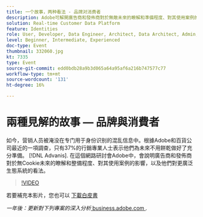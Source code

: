 ```yaml
---
title: 一个故事，两种看法 - 品牌对消费者
description: Adobe可解開廣告商和發佈商對於無敵未來的瞭解和準備程度、對其使用案例的影響，以及他們對更廣闊生態系統的看法。
solution: Real-time Customer Data Platform
feature: Identities
role: User, Developer, Data Engineer, Architect, Data Architect, Admin, Leader
level: Beginner, Intermediate, Experienced
doc-type: Event
thumbnail: 332060.jpg
kt: 7335
type: Event
source-git-commit: edd0bdb28a9b3d065a64a95af6a216b747577c77
workflow-type: tm+mt
source-wordcount: '131'
ht-degree: 16%

---
```


# 兩種見解的故事 — 品牌與消費者

如今，营销人员被淹没在专门用于身份识别的混乱信息中。根據Adobe和百貨公司最近的一項調查，只有37%的行銷專業人士表示他們為未來不用餅乾做好了充分準備。 [!DNL Advanis]. 在這個網路研討會Adobe中，會說明廣告商和發佈商對於無Cookie未來的瞭解和整備程度、對其使用案例的影響，以及他們對更廣泛生態系統的看法。

>[!VIDEO](https://video.tv.adobe.com/v/332060/?quality=12&learn=on)

若要補充本影片，您也可以 [下載白皮書](./../assets/whitepaper-a-tale-of-two-perceptions.pdf)

*一年後：更新對下列專案的深入分析*<a href="https://business.adobe.com/blog/perspectives/a-tale-of-two-perceptions-readiness-for-a-cookieless-future"> business.adobe.com </a>*.*
